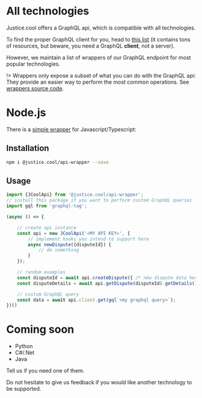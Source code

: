 # All technologies

Justice.cool offers a GraphQL api, which is compatible with all technologies.

To find the proper GraphQL client for you, head to [this list](https://github.com/chentsulin/awesome-graphql) (it contains tons of resources, but beware, you need a GraphQL **client**, not a server).

However, we maintain a list of wrappers of our GraphQL endpoint for most popular technologies.

!> Wrappers only expose a subset of what you can do with the GraphQL api:
They provide an easier way to perform the most common operations. See [wrappers source code](https://gitlab.com/justice.cool/api-wrappers).

# Node.js

There is a [simple wrapper](https://www.npmjs.com/package/@justice.cool/api-wrapper) for Javascript/Typescript:

## Installation
```bash
npm i @justice.cool/api-wrapper --save
```

## Usage

```typescript
import {JCoolApi} from '@justice.cool/api-wrapper';
// install this package if you want to perform custom GraphQL queries
import gql from 'graphql-tag';

(async () => {

    // create api instance
    const api = new JCoolApi('<MY API KEY>', {
        // implement hooks you intend to support here
        async newDispute({disputeId}) {
            // do something
        }
    });

    // random examples
    const disputeId = await api.createDispute({ /* new dispute data here */ })
    const disputeDetails = await api.getDispute(disputeId).getDetails();

    // custom GraphQL query
    const data = await api.client.get(gql`<my graphql query>`);
})()
```
# Coming soon
- Python
- C#/.Net
- Java

Tell us if you need one of them.


Do not hesitate to give us feedback if you would like another technology to be supported.